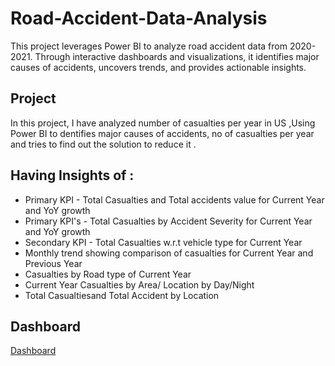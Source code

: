 # Road-Accident-Data-Analysis
This project leverages Power BI to analyze road accident data from 2020-2021. Through interactive dashboards and visualizations, it identifies major causes of accidents, uncovers trends, and provides actionable insights.
## Project 
In this project, I have analyzed number of casualties per year in US ,Using Power BI to dentifies major causes of accidents, no of casualties per year and tries to find out the solution to reduce it .

## Having Insights of :
 * Primary KPI - Total Casualties and Total accidents value for Current Year and YoY growth
 * Primary KPI's - Total Casualties by Accident Severity for Current Year and YoY growth
 * Secondary KPI - Total Casualties w.r.t vehicle type for  Current Year
 * Monthly trend showing comparison of casualties for Current Year and Previous Year
 * Casualties by Road type of Current Year
 * Current Year Casualties by Area/ Location by Day/Night
 * Total Casualtiesand Total Accident by Location

 ## Dashboard 
   <a href="https://github.com/27082004muskan/Road-Accident-Data-Analysis/blob/main/Road%20Accident%20Screenshot.png">Dashboard </a>


   

